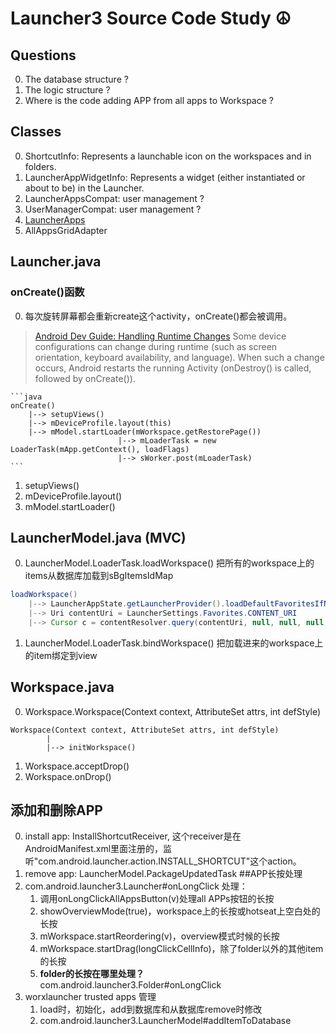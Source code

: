 # Launcher3 Source Code Study ☮
## Questions
0. The database structure ?
1. The logic structure ?
2. Where is the code adding APP from all apps to Workspace ?

## Classes
0. ShortcutInfo: Represents a launchable icon on the workspaces and in folders.
0. LauncherAppWidgetInfo: Represents a widget (either instantiated or about to be) in the Launcher.
0. LauncherAppsCompat: user management ?
0. UserManagerCompat: user management ?
0. [LauncherApps](https://developer.android.com/reference/android/content/pm/LauncherApps.html)
0. AllAppsGridAdapter

## Launcher.java
### onCreate()函数
0. 每次旋转屏幕都会重新create这个activity，onCreate()都会被调用。
> [Android Dev Guide: Handling Runtime Changes](http://developer.android.com/guide/topics/resources/runtime-changes.html)
> Some device configurations can change during runtime (such as screen orientation, keyboard availability, and language). 
> When such a change occurs, Android restarts the running Activity (onDestroy() is called, followed by onCreate()).

	```java
	onCreate()
		|--> setupViews()
		|--> mDeviceProfile.layout(this)
		|--> mModel.startLoader(mWorkspace.getRestorePage())
							|--> mLoaderTask = new LoaderTask(mApp.getContext(), loadFlags)
							|--> sWorker.post(mLoaderTask)
	```

1. setupViews()
2. mDeviceProfile.layout()
3. mModel.startLoader()
## LauncherModel.java (MVC)
0. LauncherModel.LoaderTask.loadWorkspace()
把所有的workspace上的items从数据库加载到sBgItemsIdMap
```java
loadWorkspace()
	|--> LauncherAppState.getLauncherProvider().loadDefaultFavoritesIfNecessary()
	|--> Uri contentUri = LauncherSettings.Favorites.CONTENT_URI
	|--> Cursor c = contentResolver.query(contentUri, null, null, null, null)
```
1. LauncherModel.LoaderTask.bindWorkspace()
把加载进来的workspace上的item绑定到view
## Workspace.java
0. Workspace.Workspace(Context context, AttributeSet attrs, int defStyle)
```
Workspace(Context context, AttributeSet attrs, int defStyle)
		|
		|--> initWorkspace()
```
1. Workspace.acceptDrop()
2. Workspace.onDrop()

## 添加和删除APP
0. install app: InstallShortcutReceiver, 这个receiver是在AndroidManifest.xml里面注册的，监听"com.android.launcher.action.INSTALL_SHORTCUT"这个action。
1. remove app: LauncherModel.PackageUpdatedTask
##APP长按处理
0. com.android.launcher3.Launcher#onLongClick 处理：
	1. 调用onLongClickAllAppsButton(v)处理all APPs按钮的长按
	1. showOverviewMode(true)，workspace上的长按或hotseat上空白处的长按
	1. mWorkspace.startReordering(v)，overview模式时候的长按
	1. mWorkspace.startDrag(longClickCellInfo)，除了folder以外的其他item的长按
	1. **folder的长按在哪里处理？** com.android.launcher3.Folder#onLongClick
0. worxlauncher trusted apps 管理
	1. load时，初始化，add到数据库和从数据库remove时修改
	1. com.android.launcher3.LauncherModel#addItemToDatabase